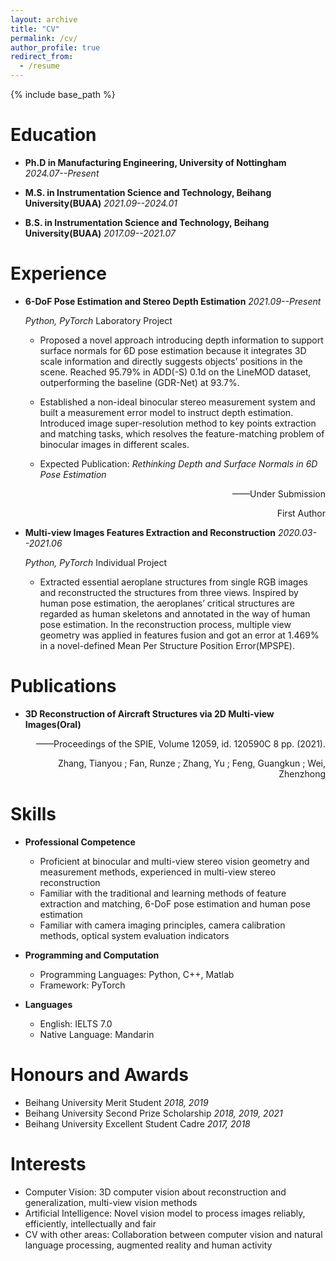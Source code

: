 ```yaml
---
layout: archive
title: "CV"
permalink: /cv/
author_profile: true
redirect_from:
  - /resume
---
```


{% include base_path %}

Education
======
* **Ph.D in Manufacturing Engineering, University of Nottingham** *2024.07--Present*
 
* **M.S. in Instrumentation Science and Technology, Beihang University(BUAA)** *2021.09--2024.01*

* **B.S. in Instrumentation Science and Technology, Beihang University(BUAA)** *2017.09--2021.07*


Experience
======
* **6-DoF Pose Estimation and Stereo Depth Estimation** *2021.09--Present*

  *Python, PyTorch* Laboratory Project
  * Proposed a novel approach introducing depth information to support surface normals for 6D pose estimation because it integrates 3D scale information and directly suggests objects’ positions in the scene. Reached 95.79% in ADD(-S) 0.1d on the LineMOD dataset, outperforming the baseline (GDR-Net) at 93.7%.
  * Established a non-ideal binocular stereo measurement system and built a measurement error model to instruct depth estimation. Introduced image super-resolution method to key points extraction and matching tasks, which resolves the feature-matching problem of binocular images in different scales.

  * Expected Publication:
*Rethinking Depth and Surface Normals in 6D Pose Estimation*
<p align="right">——Under Submission</p>
  
<p align="right"> First Author </p>


* **Multi-view Images Features Extraction and Reconstruction** *2020.03--2021.06*
 
  *Python, PyTorch* Individual Project
  * Extracted essential aeroplane structures from single RGB images and reconstructed the structures from three views. Inspired by human pose estimation, the aeroplanes’ critical structures are regarded as human skeletons and annotated in the way of human pose estimation. In the reconstruction process, multiple view geometry was applied in features fusion and got an error at 1.469% in a novel-defined Mean Per
Structure Position Error(MPSPE).

Publications
======
* **3D Reconstruction of Aircraft Structures via 2D Multi-view Images(Oral)**  
<p align="right">——Proceedings of the SPIE, Volume 12059, id. 120590C 8 pp. (2021).</p>

<p align="right"> Zhang, Tianyou ; Fan, Runze ; Zhang, Yu ; Feng, Guangkun ; Wei, Zhenzhong </p>

Skills
======
* **Professional Competence**
  * Proficient at binocular and multi-view stereo vision geometry and measurement methods, experienced in multi-view stereo reconstruction
  * Familiar with the traditional and learning methods of feature extraction and matching, 6-DoF pose estimation and human pose estimation
  * Familiar with camera imaging principles, camera calibration methods, optical system evaluation indicators
  
* **Programming and Computation**
  * Programming Languages: Python, C++, Matlab
  * Framework: PyTorch
   
* **Languages**
  * English: IELTS 7.0
  * Native Language: Mandarin

  
Honours and Awards
======
* Beihang University Merit Student  *2018, 2019*
* Beihang University Second Prize Scholarship  *2018, 2019, 2021*
* Beihang University Excellent Student Cadre  *2017, 2018*

Interests
======
* Computer Vision: 3D computer vision about reconstruction and generalization, multi-view vision methods
* Artificial Intelligence: Novel vision model to process images reliably, efficiently, intellectually and fair
* CV with other areas: Collaboration between computer vision and natural language processing, augmented reality and human activity

